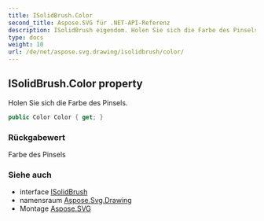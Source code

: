 ```yaml
---
title: ISolidBrush.Color
second_title: Aspose.SVG für .NET-API-Referenz
description: ISolidBrush eigendom. Holen Sie sich die Farbe des Pinsels.
type: docs
weight: 10
url: /de/net/aspose.svg.drawing/isolidbrush/color/
---
```

## ISolidBrush.Color property

Holen Sie sich die Farbe des Pinsels.

```csharp
public Color Color { get; }
```

### Rückgabewert

Farbe des Pinsels

### Siehe auch

* interface [ISolidBrush](../)
* namensraum [Aspose.Svg.Drawing](../../isolidbrush/)
* Montage [Aspose.SVG](../../../)


